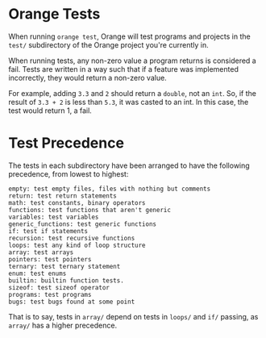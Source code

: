 # Orange Tests

When running `orange test`, Orange will test programs and projects in the `test/`
subdirectory of the Orange project you're currently in.

When running tests, any non-zero value a program returns is considered a fail.
Tests are written in a way such that if a feature was implemented incorrectly,
they would return a non-zero value.

For example, adding `3.3` and `2` should return a `double`, not an `int`. So,
if the result of `3.3 + 2` is less than `5.3`, it was casted to an int. In this
case, the test would return 1, a fail.

# Test Precedence

The tests in each subdirectory have been arranged to have the following
precedence, from lowest to highest:

```
empty: test empty files, files with nothing but comments
return: test return statements
math: test constants, binary operators
functions: test functions that aren't generic
variables: test variables
generic_functions: test generic functions
if: test if statements
recursion: test recursive functions
loops: test any kind of loop structure
array: test arrays
pointers: test pointers
ternary: test ternary statement
enum: test enums
builtin: builtin function tests.
sizeof: test sizeof operator
programs: test programs
bugs: test bugs found at some point
```

That is to say, tests in `array/` depend on tests in `loops/` and `if/` passing,
as `array/` has a higher precedence.
